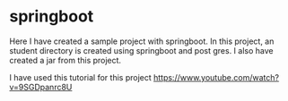 # springboot
Here I have created a sample project with springboot. In this project, an student directory is created using springboot and post gres. I also have created a jar from this project.

I have used this tutorial for this project https://www.youtube.com/watch?v=9SGDpanrc8U
